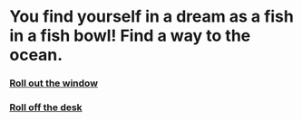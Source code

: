 # You find yourself in a dream as a fish in a fish bowl! Find a way to the ocean.

### [Roll out the window](mattress.md)

### [Roll off the desk](../bowlbreak.md)

